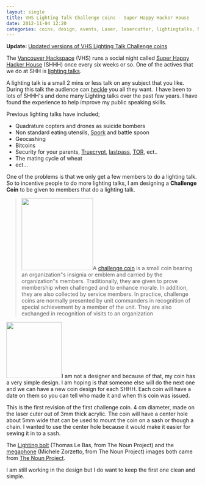 ```yaml
---
layout: single
title: VHS Lighting Talk Challenge coins - Super Happy Hacker House
date: 2012-11-04 12:20
categories: coins, design, events, Laser, lasercutter, lightingtalks, News, Projects, shhh, Vancouver, VHS
---
```

<strong>Update: </strong><a href="/updated-versions-of-vhs-lighting-talk-challenge-coins/">Updated versions of VHS Lighting Talk Challenge coins</a>

The <a href="http://vancouver.hackspace.ca/">Vancouver Hackspace</a> (VHS) runs a social night called <a href="http://vancouver.hackspace.ca/wp/2012/10/23/super-happy-hacker-house-24-nov-11-2012-730-late/">Super Happy Hacker House</a> (SHHH) once every six weeks or so. One of the actives that we do at SHH is <a href="http://en.wikipedia.org/wiki/Lightning_talk">lighting talks</a>.

A lighting talk is a small 2 mins or less talk on any subject that you like. During this talk the audience can <a href="http://en.wikipedia.org/wiki/Heckler">heckle</a> you all they want.  I have been to lots of SHHH's and done many Lighting talks over the past few years. I have found the experience to help improve my public speaking skills.

Previous lighting talks have included;
<ul>
	<li>Quadrature copters and drones as suicide bombers</li>
	<li>Non standard eating utensils, <a href="http://en.wikipedia.org/wiki/Spork">Spork</a> and battle spoon</li>
	<li>Geocashing</li>
	<li>Bitcoins</li>
	<li>Security for your parents, <a href="http://www.truecrypt.org/">Truecrypt</a>, <a href="https://lastpass.com/">lastpass</a>, <a href="https://www.torproject.org/">TOR</a>, ect..</li>
	<li>The mating cycle of wheat</li>
	<li>ect...</li>
</ul>
One of the problems is that we only get a few members to do a lighting talk. So to incentive people to do more lighting talks, I am designing a <strong>Challenge Coin</strong> to be given to members that do a lighting talk.
<blockquote><a href="/public/uploads/2012/11/geo9.jpg"><img class="alignright size-full wp-image-2938" title="geo9" src="/public/uploads/2012/11/geo9.jpg" alt="" width="187" height="189" /></a>A <a href="http://en.wikipedia.org/wiki/Challenge_coin">challenge coin</a> is a small coin bearing an organization&quot;s insignia or emblem and carried by the organization&quot;s members. Traditionally, they are given to prove membership when challenged and to enhance morale. In addition, they are also collected by service members. In practice, challenge coins are normally presented by unit commanders in recognition of special achievement by a member of the unit. They are also exchanged in recognition of visits to an organization</blockquote>
<a href="/public/uploads/2012/11/lightingTalk_shhh241.png"><img class="alignleft size-full wp-image-2940" title="lightingTalk_shhh24" src="/public/uploads/2012/11/lightingTalk_shhh241.png" alt="" width="145" height="147" /></a>I am not a designer and because of that, my coin has a very simple design. I am hoping is that someone else will do the next one and we can have a new coin design for each SHHH. Each coin will have a date on them so you can tell who made it and when this coin was issued.

This is the first revision of the first challenge coin. 4 cm diameter, made on the laser cuter out of 3mm thick acrylic. The coin will have a center hole about 5mm wide that can be used to mount the coin on a sash or though a chain. I wanted to use the center hole because it would make it easier for sewing it in to a sash.

The <a href="http://thenounproject.com/noun/lightning/#icon-No6178">Lighting bolt</a> (Thomas Le Bas, from The Noun Project) and the <a href="http://thenounproject.com/noun/megaphone/#icon-No4492">megaphone</a> (Michele Zorzetto, from The Noun Project) images both came from <a href="http://thenounproject.com/">The Noun Project</a>.

I am still working in the design but I do want to keep the first one clean and simple.
